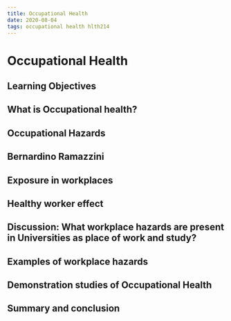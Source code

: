 ```yaml
---
title: Occupational Health
date: 2020-08-04
tags: occupational health hlth214
---
```

# Occupational Health

## Learning Objectives

## What is Occupational health?

## Occupational Hazards

## Bernardino Ramazzini

## Exposure in workplaces

## Healthy worker effect

## Discussion: What workplace hazards are present in Universities as place of work and study?

## Examples of workplace hazards

## Demonstration studies of Occupational Health

## Summary and conclusion
